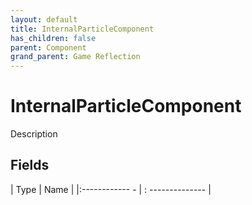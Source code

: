 ```yaml
---
layout: default
title: InternalParticleComponent
has_children: false
parent: Component
grand_parent: Game Reflection
---
```

# InternalParticleComponent
Description 

## Fields
| Type | Name |
|:------------ - | : -------------- |
